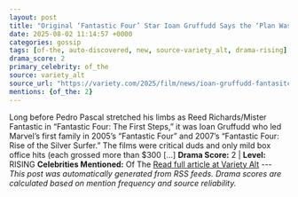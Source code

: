```yaml
---
layout: post
title: "Original ‘Fantastic Four’ Star Ioan Gruffudd Says the ‘Plan Was to Do Three Movies’ but Studio Cut Franchise Short: ‘Decisions Beyond My Control’"
date: 2025-08-02 11:14:57 +0000
categories: gossip
tags: [of-the, auto-discovered, new, source-variety_alt, drama-rising]
drama_score: 2
primary_celebrity: of_the
source: variety_alt
source_url: "https://variety.com/2025/film/news/ioan-gruffudd-fantasitc-four-franchis-cut-short-1236476454/"
mentions: {of_the: 2}
---
```


Long before Pedro Pascal stretched his limbs as Reed Richards/Mister Fantastic in “Fantastic Four: The First Steps,” it was Ioan Gruffudd who led Marvel’s first family in 2005’s “Fantastic Four” and 2007’s “Fantastic Four: Rise of the Silver Surfer.” The films were critical duds and only mild box office hits (each grossed more than $300 […] **Drama Score:** 2 | **Level:** RISING **Celebrities Mentioned:** Of The [Read full article at Variety Alt](https://variety.com/2025/film/news/ioan-gruffudd-fantasitc-four-franchis-cut-short-1236476454/) --- *This post was automatically generated from RSS feeds. Drama scores are calculated based on mention frequency and source reliability.*